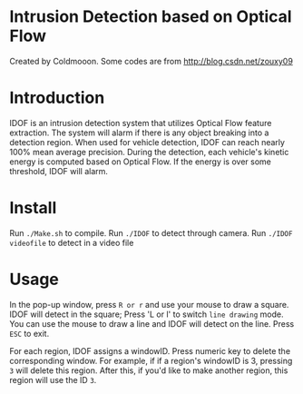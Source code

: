 Intrusion Detection based on Optical Flow
===========================

Created by Coldmooon. Some codes are from http://blog.csdn.net/zouxy09

# Introduction

IDOF is an intrusion detection system that utilizes Optical Flow feature extraction. The system will alarm if there is any object breaking into a detection region. When used for vehicle detection, IDOF can reach nearly 100% mean average precision. During the detection, each vehicle's kinetic energy is computed based on Optical Flow. If the energy is over some threshold, IDOF will alarm.

# Install

Run `./Make.sh` to compile.
Run `./IDOF` to detect through camera.
Run `./IDOF videofile` to detect in a video file  

# Usage

In the pop-up window, press `R or r` and use your mouse to draw a square. IDOF will detect in the square;
Press 'L or l' to switch `line drawing` mode. You can use the mouse to draw a line and IDOF will detect on the line. Press `ESC` to exit.

For each region, IDOF assigns a windowID. Press numeric key to delete the corresponding window. 
For example, if if a region's windowID is 3, pressing `3` will delete this region. After this, 
if you'd like to make another region, this region will use the ID `3`.